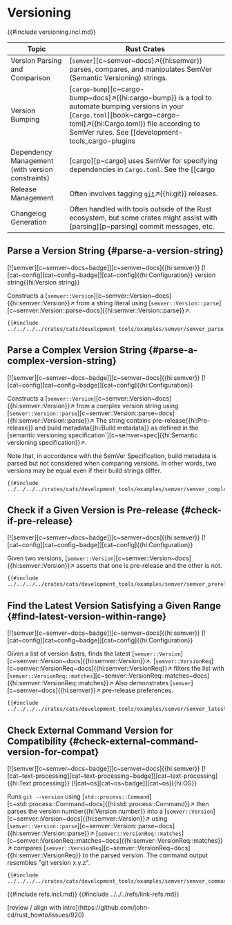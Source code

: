 # Versioning

{{#include versioning.incl.md}}

| Topic | Rust Crates |
|---|---|
| Version Parsing and Comparison | [`semver`][c~semver~docs]↗{{hi:semver}} parses, compares, and manipulates SemVer (Semantic Versioning) strings. |
| Version Bumping | [`cargo-bump`][c~cargo-bump~docs]↗{{hi:cargo-bump}} is a tool to automate bumping versions in your [`Cargo.toml`][book~cargo~cargo-toml]↗{{hi:Cargo.toml}} file according to SemVer rules. See [[development-tools_cargo-plugins | Development Tools: Cargo Plugins]]. |
| Dependency Management (with version constraints) | [cargo][p~cargo] uses SemVer for specifying dependencies in `Cargo.toml`. See the [[cargo | Cargo]] chapter for more details. |
| Release Management | Often involves tagging [`git`](https://git-scm.com)↗{{hi:git}} releases. |
| Changelog Generation | Often handled with tools outside of the Rust ecosystem, but some crates might assist with [parsing][p~parsing] commit messages, etc. |

## Parse a Version String {#parse-a-version-string}

[![semver][c~semver~docs~badge]][c~semver~docs]{{hi:semver}} [![cat~config][cat~config~badge]][cat~config]{{hi:Configuration}} version string{{hi:Version string}}

Constructs a [`semver::Version`][c~semver::Version~docs]{{hi:semver::Version}}↗ from a string literal using [`semver::Version::parse`][c~semver::Version::parse~docs]{{hi:semver::Version::parse}}↗.

```rust,editable
{{#include ../../../../crates/cats/development_tools/examples/semver/semver_parse.rs:example}}
```

## Parse a Complex Version String {#parse-a-complex-version-string}

[![semver][c~semver~docs~badge]][c~semver~docs]{{hi:semver}} [![cat~config][cat~config~badge]][cat~config]{{hi:Configuration}}

Constructs a [`semver::Version`][c~semver::Version~docs]{{hi:semver::Version}}↗ from a complex version string using [`semver::Version::parse`][c~semver::Version::parse~docs]{{hi:semver::Version::parse}}↗ The string contains pre-release{{hi:Pre-release}} and build metadata{{hi:Build metadata}} as defined in the [semantic versioning specification`][c~semver~spec]{{hi:Semantic versioning specification}}↗.

Note that, in accordance with the SemVer Specification, build metadata is parsed but not considered when comparing versions. In other words, two versions may be equal even if their build strings differ.

```rust,editable
{{#include ../../../../crates/cats/development_tools/examples/semver/semver_complex.rs:example}}
```

## Check if a Given Version is Pre-release {#check-if-pre-release}

[![semver][c~semver~docs~badge]][c~semver~docs]{{hi:semver}} [![cat~config][cat~config~badge]][cat~config]{{hi:Configuration}}

Given two versions, [`semver::Version`][c~semver::Version~docs]{{hi:semver::Version}}↗ asserts that one is pre-release and the other is not.

```rust,editable
{{#include ../../../../crates/cats/development_tools/examples/semver/semver_prerelease.rs:example}}
```

## Find the Latest Version Satisfying a Given Range {#find-latest-version-within-range}

[![semver][c~semver~docs~badge]][c~semver~docs]{{hi:semver}} [![cat~config][cat~config~badge]][cat~config]{{hi:Configuration}}

Given a list of version &strs, finds the latest [`semver::Version`][c~semver::Version~docs]{{hi:semver::Version}}↗.
[`semver::VersionReq`][c~semver::VersionReq~docs]{{hi:semver::VersionReq}}↗ filters the list with [`semver::VersionReq::matches`][c~semver::VersionReq::matches~docs]{{hi:semver::VersionReq::matches}}↗ Also demonstrates [`semver`][c~semver~docs]{{hi:semver}}↗ pre-release preferences.

```rust,editable
{{#include ../../../../crates/cats/development_tools/examples/semver/semver_latest.rs:example}}
```

## Check External Command Version for Compatibility {#check-external-command-version-for-compat}

[![semver][c~semver~docs~badge]][c~semver~docs]{{hi:semver}} [![cat~text-processing][cat~text-processing~badge]][cat~text-processing]{{hi:Text processing}} [![cat~os][cat~os~badge]][cat~os]{{hi:OS}}

Runs `git --version` using [`std::process::Command`][c~std::process::Command~docs]{{hi:std::process::Command}}↗ then parses the version number{{hi:Version number}} into a
[`semver::Version`][c~semver::Version~docs]{{hi:semver::Version}}↗ using [`semver::Version::parse`][c~semver::Version::parse~docs]{{hi:semver::Version::parse}}↗ [`semver::VersionReq::matches`][c~semver::VersionReq::matches~docs]{{hi:semver::VersionReq::matches}}↗ compares
[`semver::VersionReq`][c~semver::VersionReq~docs]{{hi:semver::VersionReq}} to the parsed version. The command output resembles "git version x.y.z".

```rust,editable
{{#include ../../../../crates/cats/development_tools/examples/semver/semver_command.rs:example}}
```

{{#include refs.incl.md}}
{{#include ../../../refs/link-refs.md}}

<div class="hidden">
[review / align with intro](https://github.com/john-cd/rust_howto/issues/920)
</div>
